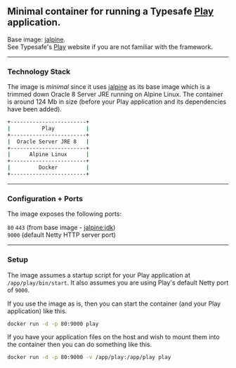 ## Minimal container for running a Typesafe [Play](https://www.playframework.com/) application.

Base image: [jalpine](https://hub.docker.com/r/jonjack/jalpine/).    
See Typesafe's [Play](https://www.playframework.com/) website if you are not familiar with the framework.

---

### Technology Stack

The image is *minimal* since it uses [jalpine](https://hub.docker.com/r/jonjack/jalpine/) as its base image which is a trimmed down Oracle 8 Server JRE running on Alpine Linux. The container is around 124 Mb in size (before your Play application and its dependencies have been added).

```bash
+------------------------+
|          Play          |
+------------------------+
|  Oracle Server JRE 8   |
+------------------------+
|      Alpine Linux      |
+------------------------+
|         Docker         |
+------------------------+
```

---

### Configuration + Ports

The image exposes the following ports:   

`80` `443` (from base image - [jalpine:jdk](https://hub.docker.com/r/jonjack/jalpine/))    
`9000` (default Netty HTTP server port)

---

### Setup

The image assumes a startup script for your Play application at `/app/play/bin/start`. It also assumes you are using Play's default Netty port of `9000`.

If you use the image as is, then you can start the container (and your Play application) like this.

```bash
docker run -d -p 80:9000 play
```

If you have your application files on the host and wish to mount them into the container then you can do something like this.

```bash
docker run -d -p 80:9000 -v /app/play:/app/play play
```
